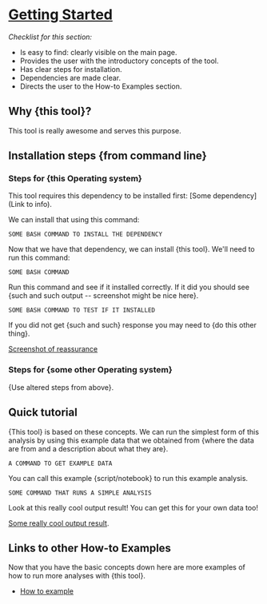 # [Getting Started](https://jhudatascience.org/ITCR_Documentation_and_Usability/creating-a-smooth-getting-started-section.html)

_Checklist for this section:_  

- Is easy to find: clearly visible on the main page.  
- Provides the user with the introductory concepts of the tool.  
- Has clear steps for installation.  
- Dependencies are made clear.  
- Directs the user to the How-to Examples section.

## Why {this tool}?

This tool is really awesome and serves this purpose.

## Installation steps {from command line}

### Steps for {this Operating system}

This tool requires this dependency to be installed first: [Some dependency](Link to info).

We can install that using this command:

```
SOME BASH COMMAND TO INSTALL THE DEPENDENCY
```

Now that we have that dependency, we can install {this tool}.
We'll need to run this command:

```
SOME BASH COMMAND
```

Run this command and see if it installed correctly. If it did you should see {such and such output -- screenshot might be nice here}.

```
SOME BASH COMMAND TO TEST IF IT INSTALLED
```

If you did not get {such and such} response you may need to {do this other thing}.

[Screenshot of reassurance]()

### Steps for {some other Operating system}

{Use altered steps from above}.

## Quick tutorial

{This tool} is based on these concepts.
We can run the simplest form of this analysis by using this example data that we obtained from {where the data are from and a description about what they are}.

```
A COMMAND TO GET EXAMPLE DATA
```

You can call this example {script/notebook} to run this example analysis.

```
SOME COMMAND THAT RUNS A SIMPLE ANALYSIS
```

Look at this really cool output result! You can get this for your own data too!

[Some really cool output result]().

## Links to other How-to Examples

Now that you have the basic concepts down here are more examples of how to run more analyses with {this tool}.

- [How to example](how_to_examples.md)
